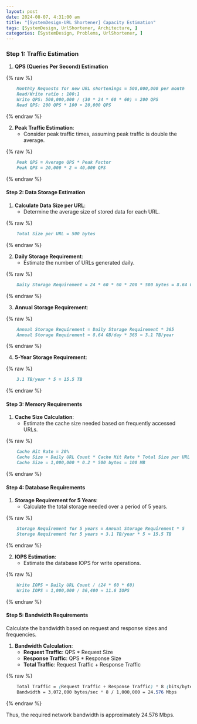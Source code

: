 ```yaml
---
layout: post
date: 2024-08-07, 4:31:00 am
title: "[SystemDesign-URL Shortener] Capacity Estimation"
tags: [SystemDesign, UrlShortener, Architecture, ]
categories: [SystemDesign, Problems, UrlShortener, ]
---
```



### Step 1: Traffic Estimation

1. **QPS (Queries Per Second) Estimation**

	
{% raw %}
```markdown
	Monthly Requests for new URL shortenings = 500,000,000 per month
	Read/Write ratio : 100:1
	Write QPS: 500,000,000 / (30 * 24 * 60 * 60) = 200 QPS
	Read QPS: 200 QPS * 100 = 20,000 QPS
```
{% endraw %}


2. **Peak Traffic Estimation**:
	- Consider peak traffic times, assuming peak traffic is double the average.

	
{% raw %}
```markdown
	Peak QPS = Average QPS * Peak Factor
	Peak QPS = 20,000 * 2 = 40,000 QPS
```
{% endraw %}



#### Step 2: Data Storage Estimation

1. **Calculate Data Size per URL**:
	- Determine the average size of stored data for each URL.

	
{% raw %}
```markdown
	Total Size per URL = 500 bytes
```
{% endraw %}


2. **Daily Storage Requirement**:
	- Estimate the number of URLs generated daily.

	
{% raw %}
```markdown
	Daily Storage Requirement = 24 * 60 * 60 * 200 * 500 bytes = 8.64 GB/day
```
{% endraw %}


3. **Annual Storage Requirement**:

	
{% raw %}
```markdown
	Annual Storage Requirement = Daily Storage Requirement * 365
	Annual Storage Requirement = 8.64 GB/day * 365 ≈ 3.1 TB/year
```
{% endraw %}


4. **5-Year Storage Requirement**:

	
{% raw %}
```markdown
	3.1 TB/year * 5 = 15.5 TB
```
{% endraw %}



#### Step 3: Memory Requirements

1. **Cache Size Calculation**:
	- Estimate the cache size needed based on frequently accessed URLs.

	
{% raw %}
```markdown
	Cache Hit Rate = 20%
	Cache Size = Daily URL Count * Cache Hit Rate * Total Size per URL
	Cache Size = 1,000,000 * 0.2 * 500 bytes = 100 MB
```
{% endraw %}



#### Step 4: Database Requirements

1. **Storage Requirement for 5 Years**:
	- Calculate the total storage needed over a period of 5 years.

	
{% raw %}
```markdown
	Storage Requirement for 5 years = Annual Storage Requirement * 5
	Storage Requirement for 5 years = 3.1 TB/year * 5 ≈ 15.5 TB
```
{% endraw %}


2. **IOPS Estimation**:
	- Estimate the database IOPS for write operations.

	
{% raw %}
```markdown
	Write IOPS = Daily URL Count / (24 * 60 * 60)
	Write IOPS = 1,000,000 / 86,400 ≈ 11.6 IOPS
```
{% endraw %}



#### Step 5: Bandwidth Requirements


Calculate the bandwidth based on request and response sizes and frequencies.

1. **Bandwidth Calculation**:
	- **Request Traffic**: QPS * Request Size
	- **Response Traffic**: QPS * Response Size
	- **Total Traffic**: Request Traffic + Response Traffic

	
{% raw %}
```scss
	Total Traffic = (Request Traffic + Response Traffic) * 8 (bits/byte) / 1,000,000 (Mbps conversion)
	Bandwidth = 3,072,000 bytes/sec * 8 / 1,000,000 = 24.576 Mbps
```
{% endraw %}



Thus, the required network bandwidth is approximately 24.576 Mbps.

